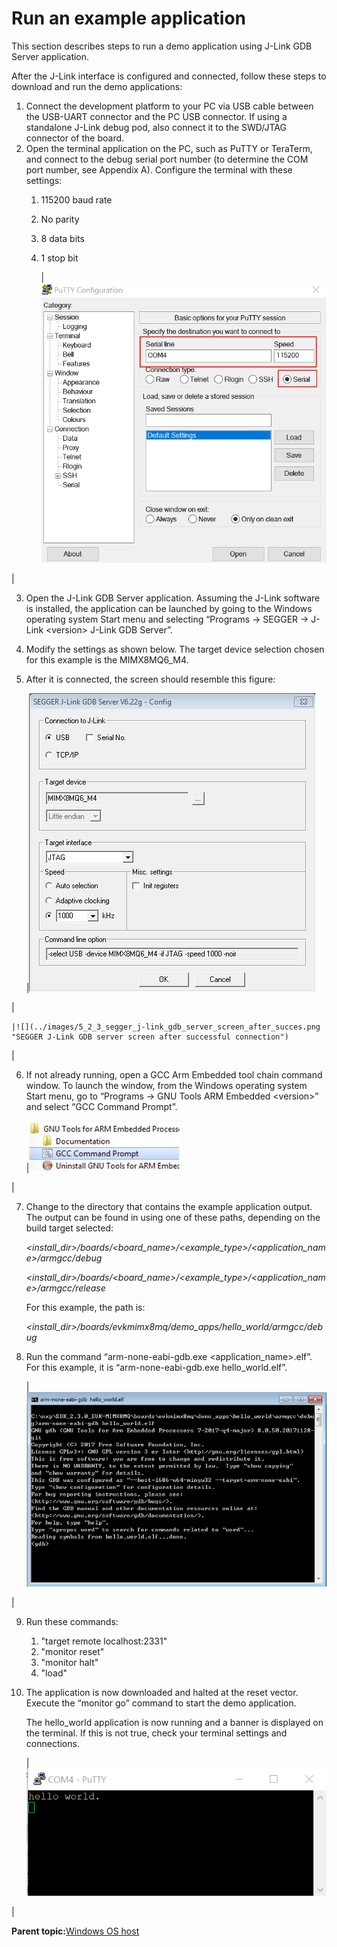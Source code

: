 # Run an example application

This section describes steps to run a demo application using J-Link GDB Server application.

After the J-Link interface is configured and connected, follow these steps to download and run the demo applications:

1.  Connect the development platform to your PC via USB cable between the USB-UART connector and the PC USB connector. If using a standalone J-Link debug pod, also connect it to the SWD/JTAG connector of the board.
2.  Open the terminal application on the PC, such as PuTTY or TeraTerm, and connect to the debug serial port number \(to determine the COM port number, see Appendix A\). Configure the terminal with these settings:
    1.  115200 baud rate
    2.  No parity
    3.  8 data bits
    4.  1 stop bit

        |![](../images/terminal_putty_configurations.png "Terminal (PuTTY) configurations")

|

3.  Open the J-Link GDB Server application. Assuming the J-Link software is installed, the application can be launched by going to the Windows operating system Start menu and selecting “Programs -\> SEGGER -\> J-Link <version\> J-Link GDB Server”.
4.  Modify the settings as shown below. The target device selection chosen for this example is the MIMX8MQ6\_M4.
5.  After it is connected, the screen should resemble this figure:

    |![](../images/5_2_3segger_j-link_gdb_server_configuration_imx8mq.png "SEGGER J-Link GDB server configuration")

|

    |![](../images/5_2_3_segger_j-link_gdb_server_screen_after_succes.png "SEGGER J-Link GDB server screen after successful connection")

|

6.  If not already running, open a GCC Arm Embedded tool chain command window. To launch the window, from the Windows operating system Start menu, go to “Programs -\> GNU Tools ARM Embedded <version\>” and select “GCC Command Prompt”.

    |![](../images/launch_command_prompt_20.jpg "Launch command prompt")

|

7.  Change to the directory that contains the example application output. The output can be found in using one of these paths, depending on the build target selected:

    *<install\_dir\>/boards/<board\_name\>/<example\_type\>/<application\_name\>/armgcc/debug*

    *<install\_dir\>/boards/<board\_name\>/<example\_type\>/<application\_name\>/armgcc/release*

    For this example, the path is:

    *<install\_dir\>/boards/evkmimx8mq/demo\_apps/hello\_world/armgcc/debug*

8.  Run the command “arm-none-eabi-gdb.exe <application\_name\>.elf”. For this example, it is “arm-none-eabi-gdb.exe hello\_world.elf”.

    |![](../images/5_2_3_run_arm_none_eabi_gdb_imx8mq.png "Run arm-none-eabi-gdb")

|

9.  Run these commands:
    1.  "target remote localhost:2331"
    2.  "monitor reset"
    3.  "monitor halt"
    4.  "load"
10. The application is now downloaded and halted at the reset vector. Execute the “monitor go” command to start the demo application.

    The hello\_world application is now running and a banner is displayed on the terminal. If this is not true, check your terminal settings and connections.

    |![](../images/text_display_hello_world_demo.png "Text display of the hello_world demo")

|


**Parent topic:**[Windows OS host](../topics/windows_os_host.md)


